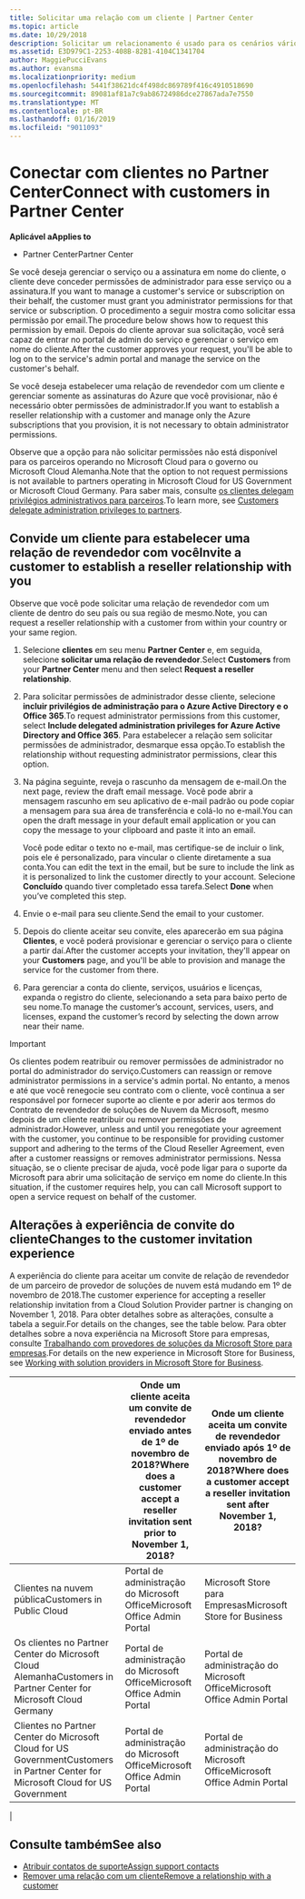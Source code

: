 ```yaml
---
title: Solicitar uma relação com um cliente | Partner Center
ms.topic: article
ms.date: 10/29/2018
description: Solicitar um relacionamento é usado para os cenários vários parceiros e vários canais. Também será útil se um cliente remover seus privilégios de administrador e você precisar restaurá-los para fornecer provisionamento ou suporte.
ms.assetid: E3D979C1-2253-408B-82B1-4104C1341704
author: MaggiePucciEvans
ms.author: evansma
ms.localizationpriority: medium
ms.openlocfilehash: 5441f38621dc4f498dc869789f416c4910518690
ms.sourcegitcommit: 89081af81a7c9ab86724986dce27867ada7e7550
ms.translationtype: MT
ms.contentlocale: pt-BR
ms.lasthandoff: 01/16/2019
ms.locfileid: "9011093"
---
```

# <a name="connect-with-customers-in-partner-center"></a><span data-ttu-id="3e8ac-104">Conectar com clientes no Partner Center</span><span class="sxs-lookup"><span data-stu-id="3e8ac-104">Connect with customers in Partner Center</span></span>

**<span data-ttu-id="3e8ac-105">Aplicável a</span><span class="sxs-lookup"><span data-stu-id="3e8ac-105">Applies to</span></span>**

-  <span data-ttu-id="3e8ac-106">Partner Center</span><span class="sxs-lookup"><span data-stu-id="3e8ac-106">Partner Center</span></span>

<span data-ttu-id="3e8ac-107">Se você deseja gerenciar o serviço ou a assinatura em nome do cliente, o cliente deve conceder permissões de administrador para esse serviço ou a assinatura.</span><span class="sxs-lookup"><span data-stu-id="3e8ac-107">If you want to manage a customer's service or subscription on their behalf, the customer must grant you administrator permissions for that service or subscription.</span></span> <span data-ttu-id="3e8ac-108">O procedimento a seguir mostra como solicitar essa permissão por email.</span><span class="sxs-lookup"><span data-stu-id="3e8ac-108">The procedure below shows how to request this permission by email.</span></span> <span data-ttu-id="3e8ac-109">Depois do cliente aprovar sua solicitação, você será capaz de entrar no portal de admin do serviço e gerenciar o serviço em nome do cliente.</span><span class="sxs-lookup"><span data-stu-id="3e8ac-109">After the customer approves your request, you'll be able to log on to the service's admin portal and manage the service on the customer's behalf.</span></span>

<span data-ttu-id="3e8ac-110">Se você deseja estabelecer uma relação de revendedor com um cliente e gerenciar somente as assinaturas do Azure que você provisionar, não é necessário obter permissões de administrador.</span><span class="sxs-lookup"><span data-stu-id="3e8ac-110">If you want to establish a reseller relationship with a customer and manage only the Azure subscriptions that you provision, it is not necessary to obtain administrator permissions.</span></span>

<span data-ttu-id="3e8ac-111">Observe que a opção para não solicitar permissões não está disponível para os parceiros operando no Microsoft Cloud para o governo ou Microsoft Cloud Alemanha.</span><span class="sxs-lookup"><span data-stu-id="3e8ac-111">Note that the option to not request permissions is not available to partners operating in Microsoft Cloud for US Government or Microsoft Cloud Germany.</span></span> <span data-ttu-id="3e8ac-112">Para saber mais, consulte [os clientes delegam privilégios administrativos para parceiros](https://docs.microsoft.com/en-us/partner-center/customers_revoke_admin_privileges).</span><span class="sxs-lookup"><span data-stu-id="3e8ac-112">To learn more, see [Customers delegate administration privileges to partners](https://docs.microsoft.com/en-us/partner-center/customers_revoke_admin_privileges).</span></span>


## <a name="invite-a-customer-to-establish-a-reseller-relationship-with-you"></a><span data-ttu-id="3e8ac-113">Convide um cliente para estabelecer uma relação de revendedor com você</span><span class="sxs-lookup"><span data-stu-id="3e8ac-113">Invite a customer to establish a reseller relationship with you</span></span>

<span data-ttu-id="3e8ac-114">Observe que você pode solicitar uma relação de revendedor com um cliente de dentro do seu país ou sua região de mesmo.</span><span class="sxs-lookup"><span data-stu-id="3e8ac-114">Note, you can request a reseller relationship with a customer from within your country or your same region.</span></span>

1.  <span data-ttu-id="3e8ac-115">Selecione **clientes** em seu menu **Partner Center** e, em seguida, selecione **solicitar uma relação de revendedor**.</span><span class="sxs-lookup"><span data-stu-id="3e8ac-115">Select **Customers** from your **Partner Center** menu and then select **Request a reseller relationship**.</span></span>

2.  <span data-ttu-id="3e8ac-116">Para solicitar permissões de administrador desse cliente, selecione **incluir privilégios de administração para o Azure Active Directory e o Office 365**.</span><span class="sxs-lookup"><span data-stu-id="3e8ac-116">To request administrator permissions from this customer, select **Include delegated administration privileges for Azure Active Directory and Office 365**.</span></span> <span data-ttu-id="3e8ac-117">Para estabelecer a relação sem solicitar permissões de administrador, desmarque essa opção.</span><span class="sxs-lookup"><span data-stu-id="3e8ac-117">To establish the relationship without requesting administrator permissions, clear this option.</span></span> 

3.  <span data-ttu-id="3e8ac-118">Na página seguinte, reveja o rascunho da mensagem de e-mail.</span><span class="sxs-lookup"><span data-stu-id="3e8ac-118">On the next page, review the draft email message.</span></span> <span data-ttu-id="3e8ac-119">Você pode abrir a mensagem rascunho em seu aplicativo de e-mail padrão ou pode copiar a mensagem para sua área de transferência e colá-lo no e-mail.</span><span class="sxs-lookup"><span data-stu-id="3e8ac-119">You can open the draft message in your default email application or you can copy the message to your clipboard and paste it into an email.</span></span> 

    <span data-ttu-id="3e8ac-120">Você pode editar o texto no e-mail, mas certifique-se de incluir o link, pois ele é personalizado, para vincular o cliente diretamente a sua conta.</span><span class="sxs-lookup"><span data-stu-id="3e8ac-120">You can edit the text in the email, but be sure to include the link as it is personalized to link the customer directly to your account.</span></span> <span data-ttu-id="3e8ac-121">Selecione **Concluído** quando tiver completado essa tarefa.</span><span class="sxs-lookup"><span data-stu-id="3e8ac-121">Select **Done** when you’ve completed this step.</span></span>

3.  <span data-ttu-id="3e8ac-122">Envie o e-mail para seu cliente.</span><span class="sxs-lookup"><span data-stu-id="3e8ac-122">Send the email to your customer.</span></span>

5.  <span data-ttu-id="3e8ac-123">Depois do cliente aceitar seu convite, eles aparecerão em sua página **Clientes**, e você poderá provisionar e gerenciar o serviço para o cliente a partir daí.</span><span class="sxs-lookup"><span data-stu-id="3e8ac-123">After the customer accepts your invitation, they'll appear on your **Customers** page, and you'll be able to provision and manage the service for the customer from there.</span></span>

 
6.  <span data-ttu-id="3e8ac-124">Para gerenciar a conta do cliente, serviços, usuários e licenças, expanda o registro do cliente, selecionando a seta para baixo perto de seu nome.</span><span class="sxs-lookup"><span data-stu-id="3e8ac-124">To manage the customer’s account, services, users, and licenses, expand the customer’s record by selecting the down arrow near their name.</span></span>


> [!IMPORTANT]  
> <span data-ttu-id="3e8ac-125">Os clientes podem reatribuir ou remover permissões de administrador no portal do administrador do serviço.</span><span class="sxs-lookup"><span data-stu-id="3e8ac-125">Customers can reassign or remove administrator permissions in a service's admin portal.</span></span> <span data-ttu-id="3e8ac-126">No entanto, a menos e até que você renegocie seu contrato com o cliente, você continua a ser responsável por fornecer suporte ao cliente e por aderir aos termos do Contrato de revendedor de soluções de Nuvem da Microsoft, mesmo depois de um cliente reatribuir ou remover permissões de administrador.</span><span class="sxs-lookup"><span data-stu-id="3e8ac-126">However, unless and until you renegotiate your agreement with the customer, you continue to be responsible for providing customer support and adhering to the terms of the Cloud Reseller Agreement, even after a customer reassigns or removes administrator permissions.</span></span> <span data-ttu-id="3e8ac-127">Nessa situação, se o cliente precisar de ajuda, você pode ligar para o suporte da Microsoft para abrir uma solicitação de serviço em nome do cliente.</span><span class="sxs-lookup"><span data-stu-id="3e8ac-127">In this situation, if the customer requires help, you can call Microsoft support to open a service request on behalf of the customer.</span></span>

## <a name="changes-to-the-customer-invitation-experience"></a><span data-ttu-id="3e8ac-128">Alterações à experiência de convite do cliente</span><span class="sxs-lookup"><span data-stu-id="3e8ac-128">Changes to the customer invitation experience</span></span>

<span data-ttu-id="3e8ac-129">A experiência do cliente para aceitar um convite de relação de revendedor de um parceiro de provedor de soluções de nuvem está mudando em 1º de novembro de 2018.</span><span class="sxs-lookup"><span data-stu-id="3e8ac-129">The customer experience for accepting a reseller relationship invitation from a Cloud Solution Provider partner is changing on November 1, 2018.</span></span> <span data-ttu-id="3e8ac-130">Para obter detalhes sobre as alterações, consulte a tabela a seguir.</span><span class="sxs-lookup"><span data-stu-id="3e8ac-130">For details on the changes, see the table below.</span></span> <span data-ttu-id="3e8ac-131">Para obter detalhes sobre a nova experiência na Microsoft Store para empresas, consulte [Trabalhando com provedores de soluções da Microsoft Store para empresas](https://docs.microsoft.com/en-us/microsoft-store/work-with-partner-microsoft-store-business).</span><span class="sxs-lookup"><span data-stu-id="3e8ac-131">For details on the new experience in Microsoft Store for Business, see [Working with solution providers in Microsoft Store for Business](https://docs.microsoft.com/en-us/microsoft-store/work-with-partner-microsoft-store-business).</span></span>

|  | <span data-ttu-id="3e8ac-132">Onde um cliente aceita um convite de revendedor enviado antes de 1º de novembro de 2018?</span><span class="sxs-lookup"><span data-stu-id="3e8ac-132">Where does a customer accept a reseller invitation sent prior to November 1, 2018?</span></span> | <span data-ttu-id="3e8ac-133">Onde um cliente aceita um convite de revendedor enviado após 1º de novembro de 2018?</span><span class="sxs-lookup"><span data-stu-id="3e8ac-133">Where does a customer accept a reseller invitation sent after November 1, 2018?</span></span> |
|---------|---------|---------
| <span data-ttu-id="3e8ac-134">Clientes na nuvem pública</span><span class="sxs-lookup"><span data-stu-id="3e8ac-134">Customers in Public Cloud</span></span> | <span data-ttu-id="3e8ac-135">Portal de administração do Microsoft Office</span><span class="sxs-lookup"><span data-stu-id="3e8ac-135">Microsoft Office Admin Portal</span></span> | <span data-ttu-id="3e8ac-136">Microsoft Store para Empresas</span><span class="sxs-lookup"><span data-stu-id="3e8ac-136">Microsoft Store for Business</span></span> |
| <span data-ttu-id="3e8ac-137">Os clientes no Partner Center do Microsoft Cloud Alemanha</span><span class="sxs-lookup"><span data-stu-id="3e8ac-137">Customers in Partner Center for Microsoft Cloud Germany</span></span> | <span data-ttu-id="3e8ac-138">Portal de administração do Microsoft Office</span><span class="sxs-lookup"><span data-stu-id="3e8ac-138">Microsoft Office Admin Portal</span></span> | <span data-ttu-id="3e8ac-139">Portal de administração do Microsoft Office</span><span class="sxs-lookup"><span data-stu-id="3e8ac-139">Microsoft Office Admin Portal</span></span> |
| <span data-ttu-id="3e8ac-140">Clientes no Partner Center do Microsoft Cloud for US Government</span><span class="sxs-lookup"><span data-stu-id="3e8ac-140">Customers in Partner Center for Microsoft Cloud for US Government</span></span> | <span data-ttu-id="3e8ac-141">Portal de administração do Microsoft Office</span><span class="sxs-lookup"><span data-stu-id="3e8ac-141">Microsoft Office Admin Portal</span></span> | <span data-ttu-id="3e8ac-142">Portal de administração do Microsoft Office</span><span class="sxs-lookup"><span data-stu-id="3e8ac-142">Microsoft Office Admin Portal</span></span> |
|

## <a name="see-also"></a><span data-ttu-id="3e8ac-143">Consulte também</span><span class="sxs-lookup"><span data-stu-id="3e8ac-143">See also</span></span>

- [<span data-ttu-id="3e8ac-144">Atribuir contatos de suporte</span><span class="sxs-lookup"><span data-stu-id="3e8ac-144">Assign support contacts</span></span>](assign-support-contacts.md)
- [<span data-ttu-id="3e8ac-145">Remover uma relação com um cliente</span><span class="sxs-lookup"><span data-stu-id="3e8ac-145">Remove a relationship with a customer</span></span>](remove-a-relationship.md)